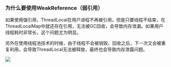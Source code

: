 ### 为什么要使用WeakReference（弱引用）

   如果使用强引用，ThreadLocal在用户进程不再被引用，但是只要线程不结束，在ThreadLocalMap中就还存在引用，无法被GC回收，会导致内存泄漏。如果用户线程耗时非常长，这个问题尤为明显。

   另外在使用线程池技术的时候，由于线程不会被销毁，回收之后，下一次又会被重复利用，会导致ThreadLocal无法被释放，最终也会导致内存泄露问题。

![](https://youpaiyun.zongqilive.cn/image/20210127152344.png)